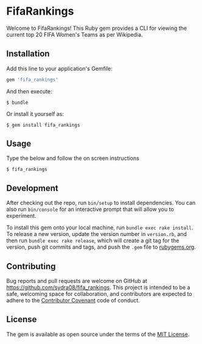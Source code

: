 # FifaRankings

Welcome to FifaRankings! This Ruby gem provides a CLI for viewing the current top 20 FIFA Women's Teams as per Wikipedia.

## Installation

Add this line to your application's Gemfile:

```ruby
gem 'fifa_rankings'
```

And then execute:

    $ bundle

Or install it yourself as:

    $ gem install fifa_rankings

## Usage

Type the below and follow the on screen instructions

    $ fifa_rankings

## Development

After checking out the repo, run `bin/setup` to install dependencies. You can also run `bin/console` for an interactive prompt that will allow you to experiment.

To install this gem onto your local machine, run `bundle exec rake install`. To release a new version, update the version number in `version.rb`, and then run `bundle exec rake release`, which will create a git tag for the version, push git commits and tags, and push the `.gem` file to [rubygems.org](https://rubygems.org).

## Contributing

Bug reports and pull requests are welcome on GitHub at https://github.com/sydra08/fifa_rankings. This project is intended to be a safe, welcoming space for collaboration, and contributors are expected to adhere to the [Contributor Covenant](http://contributor-covenant.org) code of conduct.


## License

The gem is available as open source under the terms of the [MIT License](http://opensource.org/licenses/MIT).
